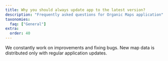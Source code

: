 ```yaml
---
title: Why you should always update app to the latest version?
description: "Frequently asked questions for Organic Maps application"
taxonomies:
  faq: ["General"]
extra:
  order: 40
---
```


We constantly work on improvements and fixing bugs. New map data is distributed only with regular application updates.
